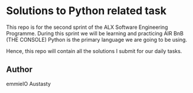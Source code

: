 # Solutions to Python related task
This repo is for the second sprint of the ALX Software Engineering Programme.
During this sprint we will be learning and practicing AIR BnB (THE CONSOLE)
Python is the primary language we are going to be using.

Hence, this repo will contain all the solutions I submit for our daily tasks.

## Author
emmieIO
Austasty
